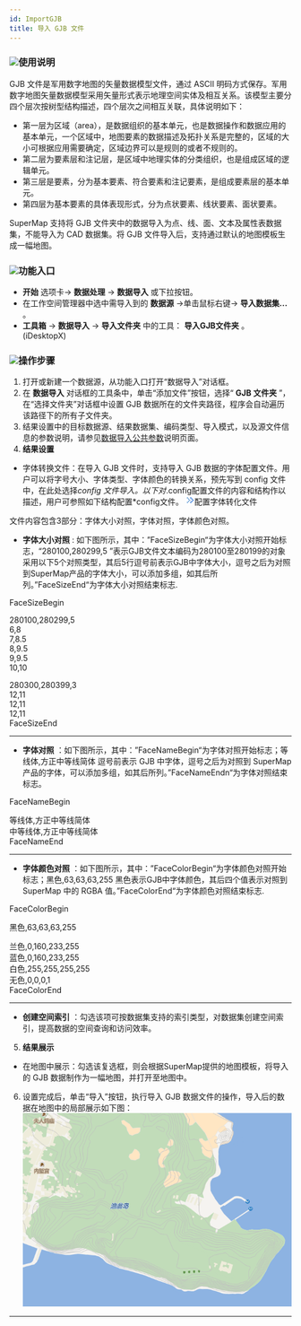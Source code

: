 ```yaml
---
id: ImportGJB
title: 导入 GJB 文件  
---  
```

### ![](../../img/read.gif)使用说明

GJB 文件是军用数字地图的矢量数据模型文件，通过 ASCII
明码方式保存。军用数字地图矢量数据模型采用矢量形式表示地理空间实体及相互关系。该模型主要分四个层次按树型结构描述，四个层次之间相互关联，具体说明如下：

* 第一层为区域（area），是数据组织的基本单元，也是数据操作和数据应用的基本单元，一个区域中，地图要素的数据描述及拓扑关系是完整的，区域的大小可根据应用需要确定，区域边界可以是规则的或者不规则的。
* 第二层为要素层和注记层，是区域中地理实体的分类组织，也是组成区域的逻辑单元。
* 第三层是要素，分为基本要素、符合要素和注记要素，是组成要素层的基本单元。
* 第四层为基本要素的具体表现形式，分为点状要素、线状要素、面状要素。

SuperMap 支持将 GJB 文件夹中的数据导入为点、线、面、文本及属性表数据集，不能导入为 CAD 数据集。将 GJB
文件导入后，支持通过默认的地图模板生成一幅地图。

### ![](../../img/read.gif)功能入口

* **开始** 选项卡-> **数据处理** -> **数据导入** 或下拉按钮。
* 在工作空间管理器中选中需导入到的 **数据源** ->单击鼠标右键-> **导入数据集...** 。
* **工具箱** -> **数据导入** -> **导入文件夹** 中的工具： **导入GJB文件夹** 。(iDesktopX)

### ![](../../img/read.gif)操作步骤

1. 打开或新建一个数据源，从功能入口打开“数据导入”对话框。
2. 在 **数据导入** 对话框的工具条中，单击“添加文件”按钮，选择“ **GJB 文件夹** ”，在“选择文件夹”对话框中设置 GJB 数据所在的文件夹路径，程序会自动遍历该路径下的所有子文件夹。
3. 结果设置中的目标数据源、结果数据集、编码类型、导入模式，以及源文件信息的参数说明，请参见[数据导入公共参数](ParameterSettingDia)说明页面。
4. **结果设置**
* 字体转换文件：在导入 GJB 文件时，支持导入 GJB 数据的字体配置文件。用户可以将字号大小、字体类型、字体颜色的转换关系，预先写到 config 文件中，在此处选择*config 文件导入。以下对*.config配置文件的内容和结构作以描述，用户可参照如下结构配置*config文件。
![](img/close.gif)配置字体转化文件

文件内容包含3部分：字体大小对照，字体对照，字体颜色对照。

  * **字体大小对照** : 如下图所示，其中：”FaceSizeBegin“为字体大小对照开始标志，“280100,280299,5 ”表示GJB文件文本编码为280100至280199的对象采用以下5个对照类型，其后5行逗号前表示GJB中字体大小，逗号之后为对照到SuperMap产品的字体大小，可以添加多组，如其后所列。”FaceSizeEnd“为字体大小对照结束标志. 

FaceSizeBegin

280100,280299,5  
6,8  
7,8.5  
8,9.5  
9,9.5  
10,10  

280300,280399,3  
12,11  
12,11  
12,11  
FaceSizeEnd  

---  
  * **字体对照** ：如下图所示，其中：”FaceNameBegin“为字体对照开始标志；等线体,方正中等线简体 逗号前表示 GJB 中字体，逗号之后为对照到 SuperMap 产品的字体，可以添加多组，如其后所列。”FaceNameEndn“为字体对照结束标志。 

FaceNameBegin

等线体,方正中等线简体  
中等线体,方正中等线简体  
FaceNameEnd  

---  
  * **字体颜色对照** ：如下图所示，其中：”FaceColorBegin“为字体颜色对照开始标志；黑色,63,63,63,255 黑色表示GJB中字体颜色，其后四个值表示对照到 SuperMap 中的 RGBA 值。”FaceColorEnd“为字体颜色对照结束标志. 

FaceColorBegin

黑色,63,63,63,255

兰色,0,160,233,255  
蓝色,0,160,233,255  
白色,255,255,255,255  
无色,0,0,0,1  
FaceColorEnd  

---  
* **创建空间索引** ：勾选该项可按数据集支持的索引类型，对数据集创建空间索引，提高数据的空间查询和访问效率。
5. **结果展示**
* 在地图中展示：勾选该复选框，则会根据SuperMap提供的地图模板，将导入的 GJB 数据制作为一幅地图，并打开至地图中。
6. 设置完成后，单击“导入”按钮，执行导入 GJB 数据文件的操作，导入后的数据在地图中的局部展示如下图：  ![](img/GJBResult.png)  
---  


